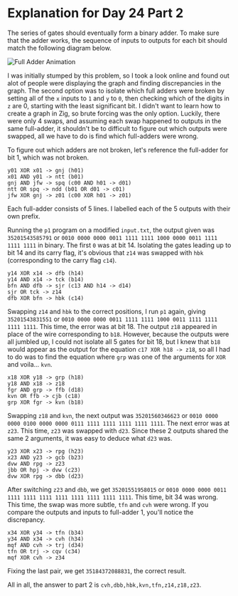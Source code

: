 # Explanation for Day 24 Part 2

The series of gates should eventually form a binary adder. To make sure that the adder works, the sequence of inputs to outputs for each bit should match the following diagram below.

![Full Adder Animation](https://upload.wikimedia.org/wikipedia/commons/5/57/Fulladder.gif)

I was initially stumped by this problem, so I took a look online and found out alot of people were displaying the graph and finding discrepancies in the graph. The second option was to isolate which full adders were broken by setting all of the `x` inputs to `1` and `y` to `0`, then checking which of the digits in `z` are 0, starting with the least significant bit. I didn't want to learn how to create a graph in Zig, so brute forcing was the only option. Luckily, there were only 4 swaps, and assuming each swap happened to outputs in the same full-adder, it shouldn't be to difficult to figure out which outputs were swapped, all we have to do is find which full-adders were wrong.

To figure out which adders are not broken, let's reference the full-adder for bit 1, which was not broken.

```
y01 XOR x01 -> gnj (h01)
x01 AND y01 -> ntt (b01)
gnj AND jfw -> spq (c00 AND h01 -> d01)
ntt OR spq -> ndd (b01 OR d01 -> c01)
jfw XOR gnj -> z01 (c00 XOR h01 -> z01)
```

Each full-adder consists of 5 lines. I labelled each of the 5 outputs with their own prefix.

Running the `p1` program on a modified `input.txt`, the output given was `35201543585791` or `0010 0000 0000 0011 1111 1111 1000 0000 0011 1111 1111 1111` in binary. The first `0` was at bit 14. Isolating the gates leading up to bit 14 and its carry flag, it's obvious that `z14` was swapped with `hbk` (corresponding to the carry flag `c14`).

```
y14 XOR x14 -> dfb (h14)
y14 AND x14 -> tck (b14)
bfn AND dfb -> sjr (c13 AND h14 -> d14)
sjr OR tck -> z14
dfb XOR bfn -> hbk (c14)
```

Swapping `z14` and `hbk` to the correct positions, I run `p1` again, giving `35201543831551` or `0010 0000 0000 0011 1111 1111 1000 0011 1111 1111 1111 1111`. This time, the error was at bit 18. The output `z18` appeared in place of the wire corresponding to `b18`. However, because the outputs were all jumbled up, I could not isolate all 5 gates for bit 18, but I knew that `b18` would appear as the output for the equation `c17 XOR h18 -> z18`, so all I had to do was to find the equation where `grp` was one of the arguments for `XOR` and voila... `kvn`.

```
x18 XOR y18 -> grp (h18)
y18 AND x18 -> z18
fgr AND grp -> ffb (d18)
kvn OR ffb -> cjb (c18)
grp XOR fgr -> kvn (b18)
```

Swapping `z18` and `kvn`, the next output was `35201560346623` or `0010 0000 0000 0100 0000 0000 0111 1111 1111 1111 1111 1111`. The next error was at `z23`. This time, `z23` was swapped with `d23`. Since these 2 outputs shared the same 2 arguments, it was easy to deduce what `d23` was.

```
y23 XOR x23 -> rpg (h23)
x23 AND y23 -> gcb (b23)
dvw AND rpg -> z23
jbb OR hpj -> dvw (c23)
dvw XOR rpg -> dbb (d23)
```

After switching `z23` and `dbb`, we get `35201551958015` or `0010 0000 0000 0011 1111 1111 1111 1111 1111 1111 1111 1111`. This time, bit 34 was wrong. This time, the swap was more subtle, `tfn` and `cvh` were wrong. If you compare the outputs and inputs to full-adder 1, you'll notice the discrepancy.

```
x34 XOR y34 -> tfn (b34)
y34 AND x34 -> cvh (h34)
mqf AND cvh -> trj (d34)
tfn OR trj -> cqv (c34)
mqf XOR cvh -> z34
```

Fixing the last pair, we get `35184372088831`, the correct result.

All in all, the answer to part 2 is `cvh,dbb,hbk,kvn,tfn,z14,z18,z23`.